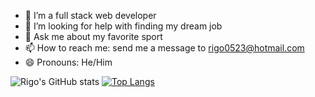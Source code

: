 

- 👯 I’m a full stack web developer 
- 🤔 I’m looking for help with finding my dream job
- 💬 Ask me about my favorite sport 
- 📫 How to reach me: send me a message to rigo0523@hotmail.com 
- 😄 Pronouns: He/Him

![Rigo's GitHub stats](https://github-readme-stats.vercel.app/api?username=rigo0523&show_icons=true&theme=radical)
[![Top Langs](https://github-readme-stats.vercel.app/api/top-langs/?rigo0523=rigo0523&layout=compact)](https://github.com/rigo0523/github-readme-stats)
